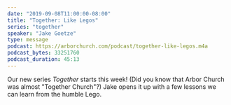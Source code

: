 ```yaml
---
date: "2019-09-08T11:00:00-08:00"
title: "Together: Like Legos"
series: "together"
speaker: "Jake Goetze"
type: message
podcast: https://arborchurch.com/podcast/together-like-legos.m4a
podcast_bytes: 33251760
podcast_duration: 45:13
---
```


Our new series *Together* starts this week! (Did you know that Arbor Church was almost "Together Church"?) Jake opens it up with a few lessons we can learn from the humble Lego.
